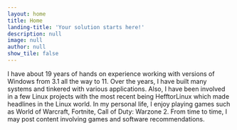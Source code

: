 ```yaml
---
layout: home
title: Home
landing-title: 'Your solution starts here!'
description: null
image: null
author: null
show_tile: false
---
```


I have about 19 years of hands on experience working with versions of Windows from 3.1 all the way to 11. Over the years, I have built many systems and tinkered with various applications. Also, I have been involved in a few Linux projects with the most recent being HefftorLinux which made headlines in the Linux world. In my personal life, I enjoy playing games such as World of Warcraft, Fortnite, Call of Duty: Warzone 2. From time to time, I may post content involving games and software recommendations.
